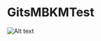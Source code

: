 # GitsMBKMTest

![Alt text](https://drive.google.com/file/d/13XOkjgYASexz3is8r_uSX8OvD1SaSoD2/view?usp=sharing "Optional title")
